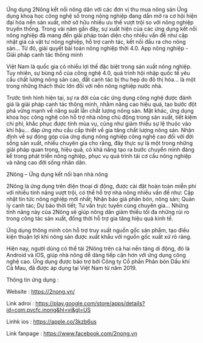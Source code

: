 Ứng dụng 2Nông kết nối nông dân với các đơn vị thu mua nông sản
Ứng dụng khoa học công nghệ số trong nông nghiệp đang dần mở ra cơ hội hiện đại hóa nền sản xuất, nhờ sở hữu nhiều ưu thế vượt trội so với nông nghiệp truyền thống.
Trong vài năm gần đây, sự xuất hiện của các ứng dụng kết nối nông nghiệp đã mang đến giải pháp toàn diện cho nhiều vấn đề như cập nhật giá cả vật tư nông nghiệp, hỗ trợ canh tác, kết nối đầu ra cho nông sản... Từ đó, giải quyết bài toán nông nghiệp thời 4.0.
App nông nghiệp - Giải pháp canh tác thông minh

Việt Nam là quốc gia có nhiều lợi thế đặc biệt trong sản xuất nông nghiệp. Tuy nhiên, sự bùng nổ của công nghệ 4.0, quá trình hội nhập quốc tế yêu cầu chất lượng nông sản cao, đất canh tác bị thu hẹp do đô thị hóa... là một trong những thách thức lớn đối với nền nông nghiệp nước nhà.

Trước tình hình hiện tại, sự ra đời của các ứng dụng công nghệ được đánh giá là giải pháp canh tác thông minh, nhằm nâng cao hiệu quả, tạo bước đột phá vững mạnh về năng suất lẫn chất lượng nông sản. Mặt khác, ứng dụng khoa học công nghệ còn hỗ trợ nhà nông chủ động trong sản xuất, tiết kiệm chi phí, khắc phục được tính mùa vụ, cũng như giảm thiểu sự lệ thuộc vào khí hậu... đáp ứng nhu cầu cấp thiết về gia tăng chất lượng nông sản.
Nhận định về sự đóng góp của ứng dụng nông nghiệp công nghệ cao đối với đời sống sản xuất, nhiều chuyên gia cho rằng, đây thực sự là một trong những giải pháp quan trọng, hiệu quả, có khả năng tạo ra bước chuyển mình đáng kể trong phát triển nông nghiệp, phục vụ quá trình tái cơ cấu nông nghiệp và nâng cao đời sống nhân dân.

2Nông – Ứng dụng kết nối bạn nhà nông

2Nông là ứng dụng trên điện thoại di động, được cài đặt hoàn toàn miễn phí với nhiều tính năng vượt trội, có thể hỗ trợ nhà nông nhiều vấn đề như: Cập nhật tin tức nông nghiệp mới nhất; Nhận báo giá phân bón, nông sản; Quản lý canh tác; Dự báo thời tiết; Tư vấn trực tuyến cùng chuyên gia... Những tính năng này của 2Nông sẽ giúp nông dân giảm thiểu tối đa những rủi ro trong công tác sản xuất, đồng thời hỗ trợ gia tăng hiệu quả kinh tế.

Ứng dụng thông minh còn hỗ trợ truy xuất nguồn gốc sản phẩm, tạo điều kiện thuận lợi khi nông sản được xuất khẩu với nguồn gốc xuất xứ rõ ràng.

Hiện nay, người dùng có thể tải 2Nông trên cả hai nền tảng di động, đó là Android và iOS, giúp nhà nông dễ dàng tiếp cận hơn với ứng dụng công nghệ cao. Ứng dụng được bảo trợ bởi Công ty Cổ phần Phân bón Dầu khí Cà Mau, đã được áp dụng tại Việt Nam từ năm 2019.

Thông tin ứng dụng :

Website : https://2nong.vn/

Link adroi : https://play.google.com/store/apps/details?id=com.pvcfc.inong&hl=vi&gl=US

Linhk ios : https://apple.co/3kzb6us

Link fanpage : https://www.facebook.com/2nong.vn

